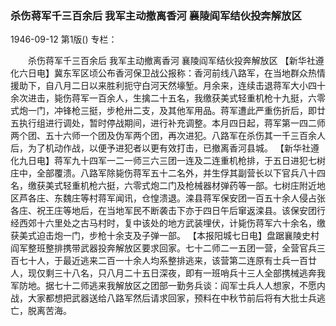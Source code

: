 ### 杀伤蒋军千三百余后  我军主动撤离香河  襄陵阎军结伙投奔解放区

1946-09-12
第1版()
专栏：

　　杀伤蒋军千三百余后
    我军主动撤离香河
    襄陵阎军结伙投奔解放区
    【新华社遵化六日电】冀东军区顷公布香河保卫战公报称：香河前线八路军，在当地群众热情援助下，自八月二日以来胜利扼守白河天然壕堑。月余来，连续击退蒋军大小四十余次进击，毙伤蒋军一百余人，生擒二十五名，我缴获美式轻重机枪十九挺，六零式炮一门，冲锋枪三挺，步枪卅二支，及其他军用品。蒋军遭此严重伤折后，即廿五执行组进行调处，暂时停战期间，进行补充调整。本月四日起，蒋军第一四二师两个团、五十六师一个团及伪军两个团，再次进犯。八路军在杀伤其一千三百余人后，为了机动作战，以便予进犯者以更有效打击，已撤离香河县城。
    【新华社遵化九日电】蒋军九十四军一二一师三六三团一连及二连重机枪排，于五日进犯七树庄中，全部覆溃。八路军除毙伤蒋军五十二名外，并生俘其副营长以下官兵八十四名，缴获美式轻重机枪六挺，六零式炮二门及枪械器材弹药等一部。七树庄附近地区芦各庄、东魏庄等村蒋军闻讯，仓惶溃退。滦县蒋军保安团一百五十余人侵占张各庄、祝王庄等地后，在当地军民不断袭击下亦于四日午后窜返滦县。该保安团行经西郊十六里处之古马村时，复中该处的地方武装埋伏，计毙伤蒋军六十余名，缴获美式迫击炮一门，步枪十余支及子弹一部。
    【本报阳城七日电】盘踞襄陵史村阎军整班整排携带武器投奔解放区要求回家。七十二师二一五团一营，全营官兵三百七十人，于最近逃来二百一十余人均系整排逃来，该营第二连原有士兵一百廿人，现仅剩三十八名，只八月二十五日深夜，即有一班哨兵十三人全部携械逃奔我军防地。据七十二师逃来我解放区之团部一勤务兵谈：阎军士兵人人想家，不愿内战，大家都想把武器送给八路军然后请求回家，预料在中秋节前后将有大批士兵逃亡，脱离苦海。
